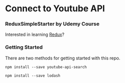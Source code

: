 # Connect to Youtube API

### ReduxSimpleStarter by Udemy Course

Interested in learning [Redux](https://www.udemy.com/react-redux/)?

### Getting Started

There are two methods for getting started with this repo.

```
npm install --save youtube-api-search
```
```
npm install --save lodash
```
